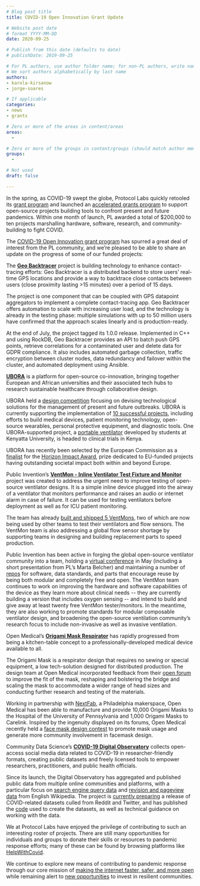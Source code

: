 ```yaml
---
# Blog post title
title: COVID-19 Open Innovation Grant Update

# Website post date
# format YYYY-MM-DD
date: 2020-09-25

# Publish from this date (defaults to date)
# publishDate: 2019-09-25

# For PL authors, use author folder name; for non-PL authors, write name as in paper within ""
# We sort authors alphabetically by last name
authors:
- karola-kirsanow
- jorge-soares

# If applicable
categories:
- news
- grants

# Zero or more of the areas in content/areas
areas:
  -

# Zero or more of the groups in content/groups (should match author membership)
groups:
  -

# Not used
draft: false

---
```


In the spring, as COVID-19 swept the globe, Protocol Labs quickly retooled its [grant program](https://github.com/protocol/research-rfps) and launched an [accelerated grants program](https://research.protocol.ai/blog/2020/protocol-labs-launches-a-covid-19-open-innovation-grants-program/) to support open-source projects building tools to confront present and future pandemics. Within one month of launch, PL awarded a total of $200,000 to ten projects marshalling hardware, software, research, and community-building to fight COVID.

The [COVID-19 Open Innovation grant program](https://research.protocol.ai/blog/2020/announcing-our-covid-19-open-innovation-grant-awardees/) has spurred a great deal of interest from the PL community, and we’re pleased to be able to share an update on the progress of some of our funded projects:

The [**Geo Backtracer**](https://github.com/aimxhaisse/geo-backtracer) project is building technology to enhance contact-tracing efforts: Geo Backtracer is a distributed backend to store users’ real-time GPS locations and provide a way to backtrace close contacts between users (close proximity lasting  >15 minutes) over a period of 15 days.

The project is one component that can be coupled with GPS datapoint aggregators to implement a complete contact-tracing app. Geo Backtracer offers automation to scale with increasing user load, and the technology is already in the testing phase: multiple simulations with up to 50 million users have confirmed that the approach scales linearly and is production-ready.

At the end of July, the project tagged its 1.0.0 release. Implemented in C++ and using RockDB, Geo Backtracer provides an API to batch push GPS points, retrieve correlations for a contaminated user and delete data for GDPR compliance. It also includes automated garbage collection, traffic encryption between cluster nodes, data redundancy and failover within the cluster, and automated deployment using Ansible.

[**UBORA**](http://ubora-biomedical.org/ubora-design-competition-2020/ ) is a platform for open-source co-innovation, bringing together European and African universities and their associated tech hubs to research sustainable healthcare through collaborative design.

UBORA  held a [design competition](http://ubora-biomedical.org/ubora-design-competition-2020/) focusing on devising technological solutions for the management of present and future outbreaks. UBORA is currently supporting the implementation of [10 successful projects](http://ubora-biomedical.org/winner-of-the-ubora-design-competition-2020/), including efforts to build medical devices, patient monitoring technology, open-source wearables, personal protective equipment, and diagnostic tools. One UBORA-supported project, a [portable ventilator](https://platform.ubora-biomedical.org/projects/e9f27389-7ccc-4360-9019-52a5fdcc7687) developed by students at Kenyatta University,  is headed to clinical trials in Kenya.

UBORA has recently been selected by the European Commission as a [finalist](https://ec.europa.eu/info/news/horizon-impact-award-2020-10-finalists-short-listed-2020-sep-15_en&pk_campaign=rss_page) for the [Horizon Impact Award](https://ec.europa.eu/info/research-and-innovation/funding/funding-opportunities/prizes/horizon-impact-award_en), prize dedicated to EU-funded projects having outstanding societal impact  both within and beyond Europe.

Public Invention’s [**VentMon - Inline Ventilator Test Fixture and Monitor**](https://github.com/PubInv/ventmon-ventilator-inline-test-monitor) project was created to address the urgent need to improve testing of open-source ventilator designs. It is a simple inline device plugged into the airway of a ventilator that monitors performance and raises an audio or internet alarm in case of failure. It can be used for testing ventilators before deployment as well as for ICU patient monitoring.

The team has already [built and shipped 5 VentMons](https://www.pubinv.org/project/ventmon/), two of which are now being used by other teams to test their ventilators and flow sensors. The VentMon team is also addressing a global flow sensor shortage by supporting teams in designing and building replacement parts to speed production.

Public Invention has been active in forging the global open-source ventilator community into a team, holding a [virtual conference](https://www.pubinv.org/2020/06/26/videos-from-vent-con-2020-available-now/) in May (including a short presentation from PL’s Marta Belcher) and maintaining a number of [repos](https://github.com/PubInv) for software, data standards, and parts that encourage reuse by being both modular and completely free and open. The VentMon team continues to work on improving the hardware and software capabilities of the device as they learn more about clinical needs -- they are currently building a version that includes oxygen sensing -- and intend to build and give away at least twenty free VentMon tester/monitors. In the meantime, they are also working to promote standards for modular composable ventilator design, and broadening the open-source ventilation community’s research focus to include non-invasive as well as invasive ventilation.


Open Medical’s [**Origami Mask Respirator**](https://www.openmedicalinnovation.com/projects/origami-mask) has rapidly progressed from being a kitchen-table concept to a professionally-developed medical device available to all.

The Origami Mask is a respirator design that requires no sewing or special equipment, a low tech-solution designed for distributed production. The design team at Open Medical incorporated feedback from their [open forum](https://www.openmedicalinnovation.com/projects/origami-mask/forum) to improve the fit of the mask, reshaping and bolstering the bridge and scaling the mask to accommodate a wider range of head sizes and conducting  further research and testing of the materials.

Working in partnership with [NextFab](https://nextfab.com/), a Philadelphia makerspace, Open Medical has been able to manufacture and provide 10,000 Origami Masks to the Hospital of the University of Pennsylvania and 1,000 Origami Masks to Carelink. Inspired by the ingenuity displayed on its forums, Open Medical recently held a [face mask design contest](https://www.openmedicalinnovation.com/projects/origami-mask/design-contest) to promote mask usage and  generate more community involvement in facemask design.

Community Data Science’s [**COVID-19 Digital Observatory**](https://wiki.communitydata.science/COVID-19_Digital_Observatory) collects open-access social media data related to COVID-19 in researcher-friendly formats, creating public datasets and freely licensed tools to empower researchers, practitioners, and public health officials.

Since its launch, the Digital Observatory has aggregated and published public data from multiple online communities and platforms, with a particular focus on [search engine query data](https://covid19.communitydata.science/datasets/search_results/)  and [revision and pageview data](https://covid19.communitydata.science/datasets/wikipedia/) from English Wikipedia. The project is [currently preparing](https://blog.communitydata.science/update-on-the-covid-19-digital-observatory/) a release of COVID-related datasets culled from Reddit and Twitter, and has published the [code](https://github.com/CommunityDataScienceCollective/COVID-19_Digital_Observatory) used to create the datasets, as well as technical guidance on working with the data.

We at Protocol Labs have enjoyed the privilege of contributing to such an interesting roster of projects. There are still many opportunities for individuals and groups to donate their skills or resources to pandemic response efforts; many of these can be found by browsing platforms like [HelpWithCovid](https://helpwithcovid.com/projects).

We continue to explore new means of contributing to pandemic response through our core mission of [making the internet faster, safer, and more open](https://research.protocol.ai/blog/2020/how-content-addressing-can-solve-streaming-challenges-as-networks-are-overloaded/) while remaining alert to [new opportunities](https://openresearchlab.org/basic-income) to invest in resilient communities.
